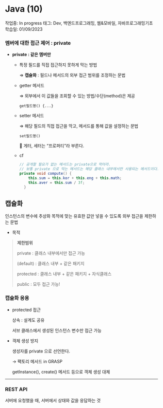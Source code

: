# Java (10)

작업중: In progress
태그: Dev, 백엔드프로그래밍, 웹&모바일, 자바프로그래밍기초
학습일: 01/09/2023

### 멤버에 대한 접근 제어 : private

- **private : 같은 멤버만**
    - 특정 필드를 직접 접근하지 못하게 막는 방법
        
        ⇒ **캡슐화** : 필드나 메서드의 외부 접근 범위를 조정하는 문법
        
    - getter 메서드
        
        ⇒ 외부에서 이 값들을 조회할 수 있는 방법/수단(method)은 제공
        
        `get필드명() {...}`
        
    - setter 메서드
        
        ⇒ 해당 필드의 직접 접근을 막고, 메서드를 통해 값을 설정하는 문법
        
        `set필드명()`
        
        <aside>
        📍 게터, 세터는 “프로퍼티”라 부른다.
        
        </aside>
        
    - cf
        
        ```java
        // 공개할 필요가 없는 메서드는 private으로 막아라.
        // 보통 private 으로 막는 메서드는 해당 클래스 내부에서만 사용되는 메서드이다.
        private void compute() {
            this.sum = this.kor + this.eng + this.math;
            this.aver = this.sum / 3f;
          }
        ```
        

## 캡슐화

인스턴스의 변수에 추상화 목적에 맞는 유효한 값만 넣을 수 있도록 외부 접근을 제한하는 문법

- 목적

> **제한범위**
> 
> 
> private   : 클래스 내부에서만 접근 가능
> 
> (default) : 클래스 내부 + 같은 패키지
> 
> protected : 클래스 내부 + 같은 패키지 + 자식클래스
> 
> public    : 모두 접근 가능!
> 

### 캡슐화 응용

- protected 접근
    
    상속 : 설계도 공유
    
    서브 클래스에서 생성된 인스턴스 변수만 접근 가능
    
- 객체 생성 방지
    
    생성자를 private 으로 선언한다.
    
    → 팩토리 메서드 in GRASP
    
    getInstance(), create() 메서드 등으로 객체 생성 대체
    

---

### REST API

서버에 요청했을 때, 서버에서 상태와 값을 응답하는 것